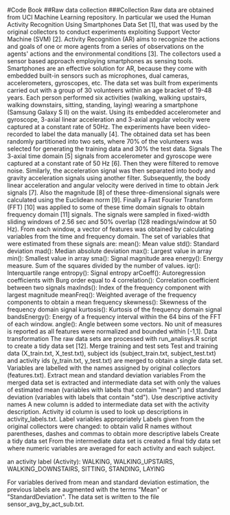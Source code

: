 #Code Book
##Raw data collection
###Collection
Raw data are obtained from UCI Machine Learning repository. In particular we used the Human Activity Recognition Using Smartphones Data Set [1], that was used by the original collectors to conduct experiments exploiting Support Vector Machine (SVM) [2].
Activity Recognition (AR) aims to recognize the actions and goals of one or more agents from a series of observations on the agents' actions and the environmental conditions [3]. The collectors used a sensor based approach employing smartphones as sensing tools. Smartphones are an effective solution for AR, because they come with embedded built-in sensors such as microphones, dual cameras, accelerometers, gyroscopes, etc.
The data set was built from experiments carried out with a group of 30 volunteers within an age bracket of 19-48 years. Each person performed six activities (walking, walking upstairs, walking downstairs, sitting, standing, laying) wearing a smartphone (Samsung Galaxy S II) on the waist. Using its embedded accelerometer and gyroscope, 3-axial linear acceleration and 3-axial angular velocity were captured at a constant rate of 50Hz. The experiments have been video-recorded to label the data manually [4].
The obtained data set has been randomly partitioned into two sets, where 70% of the volunteers was selected for generating the training data and 30% the test data.
Signals
The 3-axial time domain [5] signals from accelerometer and gyroscope were captured at a constant rate of 50 Hz [6]. Then they were filtered to remove noise. Similarly, the acceleration signal was then separated into body and gravity acceleration signals using another filter. Subsequently, the body linear acceleration and angular velocity were derived in time to obtain Jerk signals [7]. Also the magnitude [8] of these three-dimensional signals were calculated using the Euclidean norm [9]. Finally a Fast Fourier Transform (FFT) [10] was applied to some of these time domain signals to obtain frequency domain [11] signals.
The signals were sampled in fixed-width sliding windows of 2.56 sec and 50% overlap (128 readings/window at 50 Hz). From each window, a vector of features was obtained by calculating variables from the time and frequency domain.
The set of variables that were estimated from these signals are:
mean(): Mean value
std(): Standard deviation
mad(): Median absolute deviation
max(): Largest value in array
min(): Smallest value in array
sma(): Signal magnitude area
energy(): Energy measure. Sum of the squares divided by the number of values.
iqr(): Interquartile range
entropy(): Signal entropy
arCoeff(): Autoregression coefficients with Burg order equal to 4
correlation(): Correlation coefficient between two signals
maxInds(): Index of the frequency component with largest magnitude
meanFreq(): Weighted average of the frequency components to obtain a mean frequency
skewness(): Skewness of the frequency domain signal
kurtosis(): Kurtosis of the frequency domain signal
bandsEnergy(): Energy of a frequency interval within the 64 bins of the FFT of each window.
angle(): Angle between some vectors.
No unit of measures is reported as all features were normalized and bounded within [-1,1].
Data transformation
The raw data sets are processed with run_analisys.R script to create a tidy data set [12].
Merge training and test sets
Test and training data (X_train.txt, X_test.txt), subject ids (subject_train.txt, subject_test.txt) and activity ids (y_train.txt, y_test.txt) are merged to obtain a single data set. Variables are labelled with the names assigned by original collectors (features.txt).
Extract mean and standard deviation variables
From the merged data set is extracted and intermediate data set with only the values of estimated mean (variables with labels that contain "mean") and standard deviation (variables with labels that contain "std").
Use descriptive activity names
A new column is added to intermediate data set with the activity description. Activity id column is used to look up descriptions in activity_labels.txt.
Label variables appropriately
Labels given from the original collectors were changed: to obtain valid R names without parentheses, dashes and commas to obtain more descriptive labels
Create a tidy data set
From the intermediate data set is created a final tidy data set where numeric variables are averaged for each activity and each subject.

an activity label (Activity): WALKING, WALKING_UPSTAIRS, WALKING_DOWNSTAIRS, SITTING, STANDING, LAYING


For variables derived from mean and standard deviation estimation, the previous labels are augmented with the terms "Mean" or "StandardDeviation".
The data set is written to the file sensor_avg_by_act_sub.txt.
